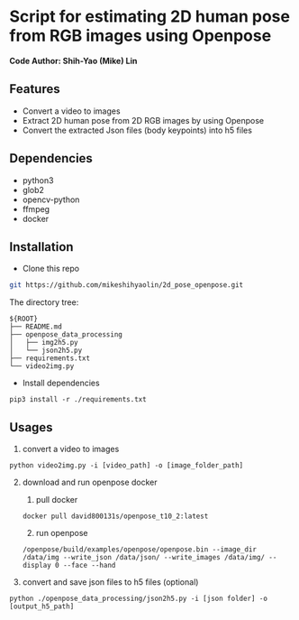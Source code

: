 # Script for estimating 2D human pose from RGB images using Openpose
**Code Author: Shih-Yao (Mike) Lin**

## Features
+ Convert a video to images
+ Extract 2D human pose from 2D RGB images by using Openpose 
+ Convert the extracted Json files (body keypoints) into h5 files

## Dependencies
+ python3
+ glob2
+ opencv-python
+ ffmpeg
+ docker

## Installation

* Clone this repo

```bash
git https://github.com/mikeshihyaolin/2d_pose_openpose.git
```
The directory tree:
```
${ROOT}
├── README.md
├── openpose_data_processing
│   ├── img2h5.py
│   └── json2h5.py
├── requirements.txt
└── video2img.py
```

* Install dependencies
```
pip3 install -r ./requirements.txt
```

## Usages
1. convert a video to images 
```
python video2img.py -i [video_path] -o [image_folder_path]  
```
2. download and run openpose docker
	1. pull docker
	```
	docker pull david800131s/openpose_t10_2:latest
	```
	2. run openpose
	```
	/openpose/build/examples/openpose/openpose.bin --image_dir /data/img --write_json /data/json/ --write_images /data/img/ --display 0 --face --hand 
	```

3. convert and save json files to h5 files (optional)
```
python ./openpose_data_processing/json2h5.py -i [json folder] -o [output_h5_path]
```



